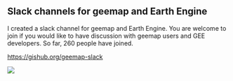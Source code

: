 ## Slack channels for geemap and Earth Engine

I created a slack channel for geemap and Earth Engine. You are welcome to join if you would like to have discussion with geemap users and GEE developers. So far, 260 people have joined. 

https://gishub.org/geemap-slack

![](https://i.imgur.com/DmfOWaY.png)